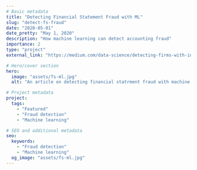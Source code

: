 ```yaml
---
# Basic metadata
title: "Detecting Financial Statement Fraud with ML"
slug: "detect-fs-fraud"
date: "2020-05-01"
date_pretty: "May 1, 2020"
description: "How machine learning can detect accounting fraud"
importance: 2
type: "project"
external_link: "https://medium.com/data-science/detecting-firms-with-intentional-misstatements-using-machine-learning-a943191f88cf"

# Hero/cover section
hero:
  image: "assets/fs-ml.jpg"
  alt: "An article on detecting financial statrment fraud with machine learning "

# Project metadata
project:
  tags:
    - "Featured"
    - "Fraud detection"
    - "Machine learning"

# SEO and additional metadata
seo:
  keywords:
    - "Fraud detection"
    - "Machine learning"
  og_image: "assets/fs-ml.jpg"
---
```


<!-- Optional markdown content can go here. -->
